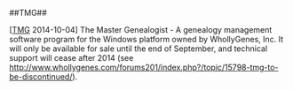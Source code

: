 ##TMG##

\[[TMG](http://whollygenes.com/) 2014-10-04\] The Master Genealogist - A genealogy management software program for the Windows platform owned by WhollyGenes, Inc. It will only be available for sale until the end of September, and technical support will cease after 2014 (see http://www.whollygenes.com/forums201/index.php?/topic/15798-tmg-to-be-discontinued/).
